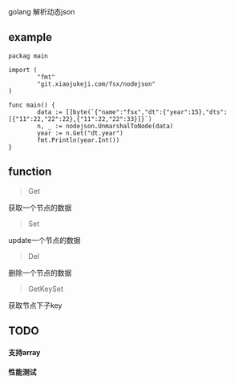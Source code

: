 golang 解析动态json

## example

```
packag main

import (
        "fmt"
        "git.xiaojukeji.com/fsx/nodejson"
)

func main() {
        data := []byte(`{"name":"fsx","dt":{"year":15},"dts":[{"11":22,"22":22},{"11":22,"22":33}]}`)
        n, _ := nodejson.UnmarshalToNode(data)
        year := n.Get("dt.year")
        fmt.Println(year.Int())
}
```

## function
>Get

获取一个节点的数据


>Set

update一个节点的数据
>Del

删除一个节点的数据
>GetKeySet

获取节点下子key


## TODO
#### 支持array
#### 性能测试



